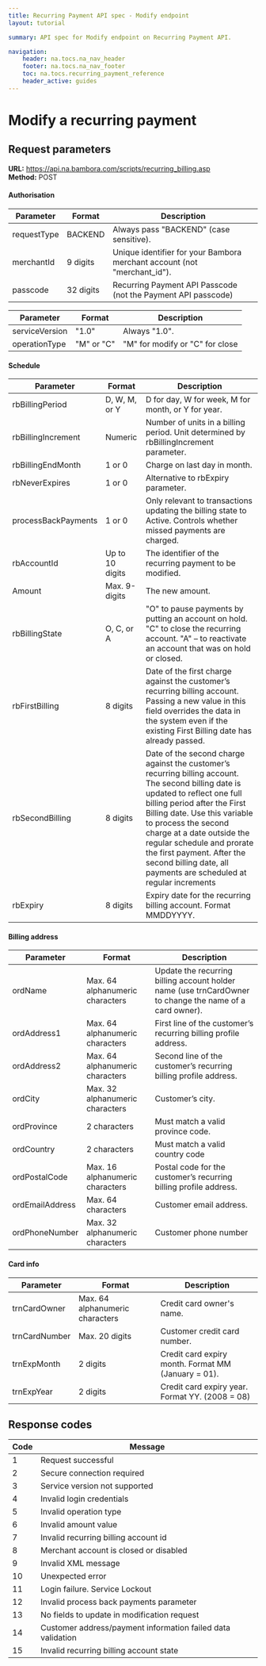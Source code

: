 ```yaml
---
title: Recurring Payment API spec - Modify endpoint
layout: tutorial

summary: API spec for Modify endpoint on Recurring Payment API.

navigation:
    header: na.tocs.na_nav_header
    footer: na.tocs.na_nav_footer
    toc: na.tocs.recurring_payment_reference
    header_active: guides
---
```


# Modify a recurring payment

##  Request parameters

**URL:** https://api.na.bambora.com/scripts/recurring_billing.asp </br>
**Method:** POST

#### Authorisation
| Parameter | Format | Description |
|----------|--------|-------------|
| requestType | BACKEND | Always pass "BACKEND" (case sensitive). |
| merchantId | 9 digits | Unique identifier for your Bambora merchant account (not "merchant_id"). |
| passcode | 32 digits | Recurring Payment API Passcode (not the Payment API passcode) |


| Parameter | Format | Description |
|----------|--------|-------------|
| serviceVersion | "1.0" | Always "1.0". |
| operationType | "M" or "C" | "M" for modify or "C" for close |

#### Schedule
| Parameter | Format | Description |
|----------|--------|-------------|
| rbBillingPeriod | D, W, M, or Y | D for day, W for week, M for month, or Y for year. |
| rbBillingIncrement | Numeric | Number of units in a billing period. Unit determined by rbBillingIncrement parameter. |
| rbBillingEndMonth | 1 or 0 | Charge on last day in month. |
| rbNeverExpires | 1 or 0 | Alternative to rbExpiry parameter. |
| processBackPayments | 1 or 0 | Only relevant to transactions updating the billing state to Active. Controls whether missed payments are charged. |
| rbAccountId | Up to 10 digits | The identifier of the recurring payment to be modified. |
| Amount | Max. 9-digits | The new amount. |
| rbBillingState | O, C, or A | "O" to pause payments by putting an account on hold. "C" to close the recurring account. "A" – to reactivate an account that was on hold or closed. |
| rbFirstBilling | 8 digits | Date of the first charge against the customer’s recurring billing account. Passing a new value in this field overrides the data in the system even if the existing First Billing date has already passed. |
| rbSecondBilling | 8 digits | Date of the second charge against the customer’s recurring billing account. The second billing date is updated to reflect one full billing period after the First Billing date. Use this variable to process the second charge at a date outside the regular schedule and prorate the first payment. After the second billing date, all payments are scheduled at regular increments |
| rbExpiry | 8 digits | Expiry date for the recurring billing account. Format MMDDYYYY. |

#### Billing address
| Parameter | Format | Description |
|----------|--------|-------------|
| ordName | Max. 64 alphanumeric characters | Update the recurring billing account holder name (use trnCardOwner to change the name of a card owner). |
| ordAddress1 | Max. 64 alphanumeric characters | First line of the customer’s recurring billing profile address. |
| ordAddress2 | Max. 64 alphanumeric characters | Second line of the customer’s recurring billing profile address. |
| ordCity | Max. 32 alphanumeric characters | Customer’s city. |
| ordProvince | 2 characters | Must match a valid province code. |
| ordCountry | 2 characters | Must match a valid country code |
| ordPostalCode | Max. 16 alphanumeric characters | Postal code for the customer’s recurring billing profile address. |
| ordEmailAddress | Max. 64 characters | Customer email address. |
| ordPhoneNumber | Max. 32 alphanumeric characters | Customer phone number |

#### Card info
| Parameter | Format | Description |
|----------|--------|-------------|
| trnCardOwner | Max. 64 alphanumeric characters | Credit card owner's name. |
| trnCardNumber | Max. 20 digits | Customer credit card number. |
| trnExpMonth | 2 digits | Credit card expiry month. Format MM (January = 01). |
| trnExpYear | 2 digits | Credit card expiry year. Format YY. (2008 = 08) |


##  Response codes

| Code | Message |
|------|---------|
| 1 | Request successful |
| 2 | Secure connection required |
| 3 | Service version not supported |
| 4 | Invalid login credentials |
| 5 | Invalid operation type |
| 6 | Invalid amount value |
| 7 | Invalid recurring billing account id |
| 8 | Merchant account is closed or disabled |
| 9 | Invalid XML message |
| 10 | Unexpected error |
| 11 | Login failure. Service Lockout |
| 12 | Invalid process back payments parameter |
| 13 | No fields to update in modification request |
| 14 | Customer address/payment information failed data validation |
| 15 | Invalid recurring billing account state |
